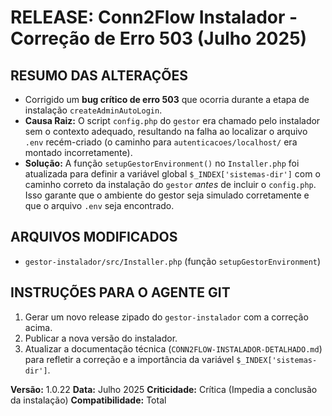 # RELEASE: Conn2Flow Instalador - Correção de Erro 503 (Julho 2025)

## RESUMO DAS ALTERAÇÕES

- Corrigido um **bug crítico de erro 503** que ocorria durante a etapa de instalação `createAdminAutoLogin`.
- **Causa Raiz:** O script `config.php` do `gestor` era chamado pelo instalador sem o contexto adequado, resultando na falha ao localizar o arquivo `.env` recém-criado (o caminho para `autenticacoes/localhost/` era montado incorretamente).
- **Solução:** A função `setupGestorEnvironment()` no `Installer.php` foi atualizada para definir a variável global `$_INDEX['sistemas-dir']` com o caminho correto da instalação do `gestor` *antes* de incluir o `config.php`. Isso garante que o ambiente do gestor seja simulado corretamente e que o arquivo `.env` seja encontrado.

## ARQUIVOS MODIFICADOS

- `gestor-instalador/src/Installer.php` (função `setupGestorEnvironment`)

## INSTRUÇÕES PARA O AGENTE GIT

1. Gerar um novo release zipado do `gestor-instalador` com a correção acima.
2. Publicar a nova versão do instalador.
3. Atualizar a documentação técnica (`CONN2FLOW-INSTALADOR-DETALHADO.md`) para refletir a correção e a importância da variável `$_INDEX['sistemas-dir']`.

**Versão:** 1.0.22
**Data:** Julho 2025
**Criticidade:** Crítica (Impedia a conclusão da instalação)
**Compatibilidade:** Total
